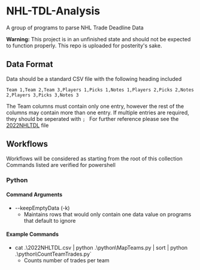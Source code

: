 # NHL-TDL-Analysis
A group of programs to parse NHL Trade Deadline Data

**Warning:** This project is in an unfinished state and should not be expected to function properly. This repo is uploaded for posterity's sake.

## Data Format
Data should be a standard CSV file with the following heading included
```csv
Team 1,Team 2,Team 3,Players 1,Picks 1,Notes 1,Players 2,Picks 2,Notes 2,Players 3,Picks 3,Notes 3
```
The Team columns must contain only one entry, however the rest of the columns may contain more than one entry. If multiple entries are required, they should be seperated with `; `
For further reference please see the [2022NHLTDL](./2022NHLTDL.csv) file

## Workflows
Workflows will be considered as starting from the root of this collection
Commands listed are verified for powershell
### Python
#### Command Arguments
- --keepEmptyData (-k)
  - Maintains rows that would only contain one data value on programs that default to ignore
#### Example Commands
- cat .\2022NHLTDL.csv | python .\python\MapTeams.py | sort | python .\python\CountTeamTrades.py`
  - Counts number of trades per team